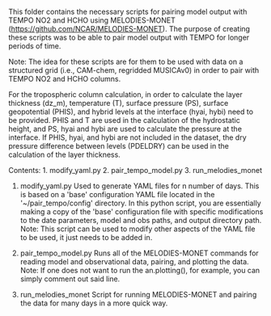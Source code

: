 This folder contains the necessary scripts for pairing model output with TEMPO NO2 and HCHO using MELODIES-MONET (https://github.com/NCAR/MELODIES-MONET). 
The purpose of creating these scripts was to be able to pair model output with TEMPO for longer periods of time. 

Note: The idea for these scripts are for them to be used with data on a structured grid (i.e., CAM-chem, regridded MUSICAv0) in order to pair with TEMPO NO2 and HCHO columns. 

For the tropospheric column calculation, in order to calculate the layer thickness (dz_m), temperature (T), surface pressure (PS), surface geopotential (PHIS), and hybrid levels at the interface (hyai, hybi) need to be provided. PHIS and T are used in the calculation of the hydrostatic height, and PS, hyai and hybi are used to calculate the pressure at the interface. If PHIS, hyai, and hybi are not included in the dataset, the dry pressure difference between levels (PDELDRY) can be used in the calculation of the layer thickness.

Contents:
    1. modify_yaml.py
    2. pair_tempo_model.py
    3. run_melodies_monet 

1. modify_yaml.py
    Used to generate YAML files for n number of days. This is based on a 'base' configuration YAML file located in the '~/pair_tempo/config' directory.
    In this python script, you are essentially making a copy of the 'base' configuration file with specific modifications to the date parameters, model and obs paths, and output directory path. 
    Note: This script can be used to modify other aspects of the YAML file to be used, it just needs to be added in. 

3. pair_tempo_model.py
    Runs all of the MELODIES-MONET commands for reading model and observational data, pairing, and plotting the data. 
    Note: If one does not want to run the an.plotting(), for example, you can simply comment out said line.

4. run_melodies_monet
    Script for running MELODIES-MONET and pairing the data for many days in a more quick way.
